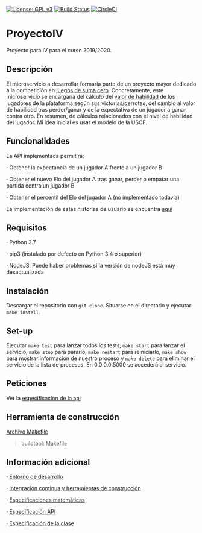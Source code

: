 [![License: GPL v3](https://img.shields.io/badge/License-GPLv3-blue.svg)](https://www.gnu.org/licenses/gpl-3.0) [![Build Status](https://travis-ci.org/davidluque1/ProyectoIV.svg?branch=master)](https://travis-ci.org/davidluque1/ProyectoIV) [![CircleCI](https://circleci.com/gh/davidluque1/ProyectoIV.svg?style=svg)](https://circleci.com/gh/davidluque1/ProyectoIV.svg?style=svg)

# ProyectoIV

Proyecto para IV para el curso 2019/2020.


## Descripción

El microservicio a desarrollar formaría parte de un proyecto mayor dedicado a la competición en [juegos de suma cero](https://en.wikipedia.org/wiki/Zero-sum_game). Concretamente, este microservicio se encargaría del cálculo del [valor de habilidad](https://en.wikipedia.org/wiki/Elo_rating_system) de los jugadores de la plataforma según sus victorias/derrotas, del cambio al valor de habilidad tras perder/ganar y de la expectativa de un jugador a ganar contra otro. En resumen, de cálculos relacionados con el nivel de habilidad del jugador. Mi idea inicial es usar el modelo de la USCF.

## Funcionalidades

La API implementada permitirá:

· Obtener la expectancia de un jugador A frente a un jugador B

· Obtener el nuevo Elo del jugador A tras ganar, perder o empatar una partida contra un jugador B

· Obtener el percentil del Elo del jugador A (no implementado todavía)

La implementación de estas historias de usuario se encuentra [aquí](https://github.com/davidluque1/ProyectoIV/blob/master/docs/especificacion_api.md)


## Requisitos

· Python 3.7 

· pip3 (instalado por defecto en Python 3.4 o superior)

· NodeJS. Puede haber problemas si la versión de nodeJS está muy desactualizada

## Instalación

Descargar el repositorio con `git clone`. Situarse en el directorio y ejecutar `make install`. 

## Set-up

Ejecutar `make test` para lanzar todos los tests, `make start` para lanzar el servicio, `make stop` para pararlo, `make restart` para reiniciarlo, `make show` para mostrar información de nuestro proceso y `make delete` para eliminar el servicio de la lista de procesos. En 0.0.0.0:5000 se accederá al servicio.

## Peticiones

Ver la [especificación de la api](https://github.com/davidluque1/ProyectoIV/blob/master/docs/especificacion_api.md)


## Herramienta de construcción
[Archivo Makefile](https://github.com/davidluque1/ProyectoIV/blob/master/Makefile)

> buildtool: Makefile

## Información adicional

· [Entorno de desarrollo](https://github.com/davidluque1/ProyectoIV/blob/master/docs/entorno.md)

· [Integración continua y herramientas de construcción](https://github.com/davidluque1/ProyectoIV/blob/master/docs/ci_herramientas_construccion.md)

· [Especificaciones matemáticas](https://github.com/davidluque1/ProyectoIV/blob/master/docs/especificaciones_matematicas.md)

· [Especificación API](https://github.com/davidluque1/ProyectoIV/blob/master/docs/especificacion_api.md)

· [Especificación de la clase](https://github.com/davidluque1/ProyectoIV/blob/master/docs/especificaciones_clase.md)




